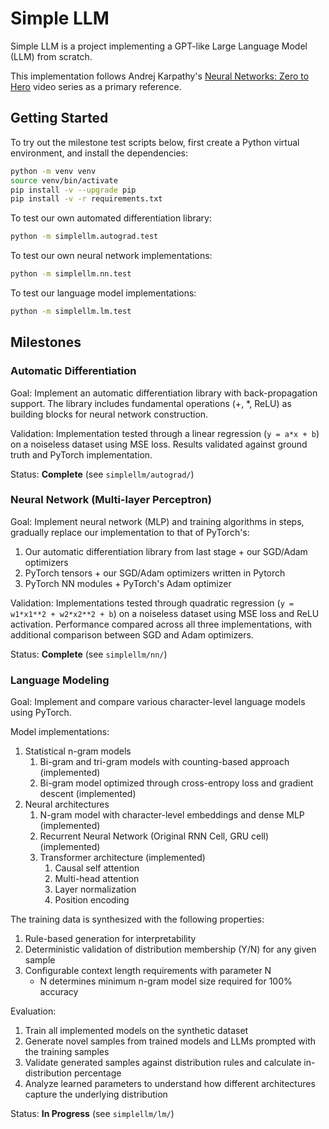 # Simple LLM

Simple LLM is a project implementing a GPT-like Large Language Model (LLM) from scratch.

This implementation follows Andrej Karpathy's [Neural Networks: Zero to Hero](https://www.youtube.com/playlist?list=PLAqhIrjkxbuWI23v9cThsA9GvCAUhRvKZ) video series as a primary reference.

## Getting Started

To try out the milestone test scripts below, first create a Python virtual environment, and install the dependencies:

```bash
python -m venv venv
source venv/bin/activate
pip install -v --upgrade pip
pip install -v -r requirements.txt
```

To test our own automated differentiation library:

```bash
python -m simplellm.autograd.test
```

To test our own neural network implementations:

```bash
python -m simplellm.nn.test
```

To test our language model implementations:

```bash
python -m simplellm.lm.test
```

## Milestones

### Automatic Differentiation

Goal: Implement an automatic differentiation library with back-propagation support. The library includes fundamental operations (+, *, ReLU) as building blocks for neural network construction.

Validation: Implementation tested through a linear regression (`y = a*x + b`) on a noiseless dataset using MSE loss. Results validated against ground truth and PyTorch implementation.

Status: **Complete** (see `simplellm/autograd/`)

### Neural Network (Multi-layer Perceptron)

Goal: Implement neural network (MLP) and training algorithms in steps, gradually replace our implementation to that of PyTorch's:

1. Our automatic differentiation library from last stage + our SGD/Adam optimizers
2. PyTorch tensors + our SGD/Adam optimizers written in Pytorch
3. PyTorch NN modules + PyTorch's Adam optimizer

Validation: Implementations tested through quadratic regression (`y = w1*x1**2 + w2*x2**2 + b`) on a noiseless dataset using MSE loss and ReLU activation. Performance compared across all three implementations, with additional comparison between SGD and Adam optimizers.

Status: **Complete** (see `simplellm/nn/`)

### Language Modeling

Goal: Implement and compare various character-level language models using PyTorch.

Model implementations:

1. Statistical n-gram models
   1. Bi-gram and tri-gram models with counting-based approach (implemented)
   2. Bi-gram model optimized through cross-entropy loss and gradient descent (implemented)
2. Neural architectures
   1. N-gram model with character-level embeddings and dense MLP (implemented)
   2. Recurrent Neural Network (Original RNN Cell, GRU cell) (implemented)
   3. Transformer architecture (implemented)
      1. Causal self attention
      2. Multi-head attention
      3. Layer normalization
      4. Position encoding

The training data is synthesized with the following properties:

1. Rule-based generation for interpretability
2. Deterministic validation of distribution membership (Y/N) for any given sample
3. Configurable context length requirements with parameter N
   - N determines minimum n-gram model size required for 100% accuracy

Evaluation:

1. Train all implemented models on the synthetic dataset
2. Generate novel samples from trained models and LLMs prompted with the training samples
3. Validate generated samples against distribution rules and calculate in-distribution percentage
4. Analyze learned parameters to understand how different architectures capture the underlying distribution

Status: **In Progress** (see `simplellm/lm/`)
